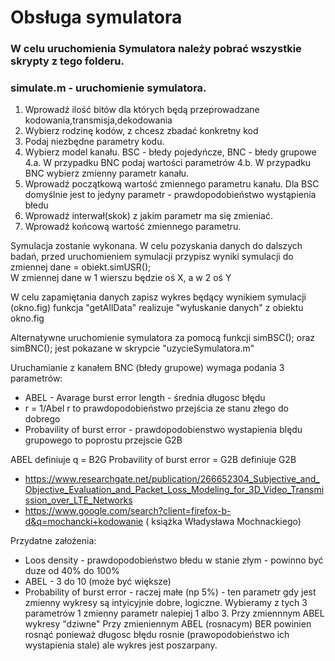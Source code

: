 # Obsługa symulatora
### W celu uruchomienia Symulatora należy pobrać wszystkie skrypty z tego folderu.
### simulate.m - uruchomienie symulatora.

1. Wprowadź ilość bitów dla których będą przeprowadzane kodowania,transmisja,dekodowania
2. Wybierz rodzinę kodów, z chcesz zbadać konkretny kod
3. Podaj niezbędne parametry kodu.
4. Wybierz model kanału. BSC - błedy pojedyńcze, BNC - błedy grupowe
  4.a. W przypadku BNC podaj wartości parametrów
  4.b. W przypadku BNC wybierz zmienny parametr kanału.
5. Wprowadź początkową wartość zmiennego parametru kanału. 
   Dla BSC domyślnie jest to jedyny parametr - prawdopodobieństwo wystąpienia błedu
6. Wprowadź interwał(skok) z jakim parametr ma się zmieniać.
7. Wprowadź końcową wartość zmiennego parametru.

Symulacja zostanie wykonana. W celu pozyskania danych do dalszych badań,
przed uruchomieniem symulacji przypisz wyniki symulacji do zmiennej 
        dane = obiekt.simUSR();  
W zmiennej dane w 1 wierszu będzie oś X, a w 2 oś Y

W celu zapamiętania danych zapisz wykres będący wynikiem symulacji (okno.fig)
funkcja "getAllData" realizuje "wyłuskanie danych" z obiektu okno.fig

Alternatywne uruchomienie symulatora za pomocą funkcji simBSC(); oraz simBNC();
jest pokazane w skrypcie "uzycieSymulatora.m"

Uruchamianie z kanałem BNC (błedy grupowe) wymaga podania 3 parametrów: 
* ABEL - Avarage burst error length - średnia długosc błędu
* r = 1/Abel r to prawdopodobieństwo przejścia ze stanu złego do dobrego
* Probavility of burst error  - prawdopodobienstwo wystapienia blędu grupowego to poprostu przejscie G2B

ABEL definiuje q = B2G  Probavility of burst error = G2B definiuje G2B 
 * https://www.researchgate.net/publication/266652304_Subjective_and_Objective_Evaluation_and_Packet_Loss_Modeling_for_3D_Video_Transmission_over_LTE_Networks
* https://www.google.com/search?client=firefox-b-d&q=mochancki+kodowanie ( książka Władysława Mochnackiego)

Przydatne założenia: 
* Loos density - prawdopodobieństwo błedu w stanie złym - powinno być duze od 40% do 100%
* ABEL - 3 do 10 (może być większe)
* Probability of burst error - raczej małe (np 5%) - ten parametr gdy jest zmienny wykresy są intyicyjnie dobre, logiczne.
 Wybieramy z tych 3 parametrów 1 zmienny parametr nalepiej 1 albo 3. Przy zmiennnym ABEL wykresy "dziwne"
 Przy zmieniennym ABEL (rosnacym) BER powinien rosnąć ponieważ długosc błędu rosnie (prawopodobieństwo ich wystapienia stale) ale wykres jest poszarpany.
 
 
